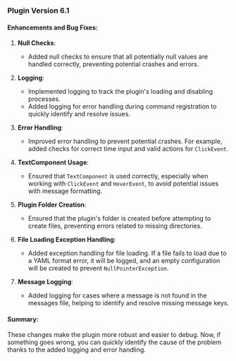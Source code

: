 
### Plugin Version 6.1

#### Enhancements and Bug Fixes:

1. **Null Checks**:
   - Added null checks to ensure that all potentially null values are handled correctly, preventing potential crashes and errors.

2. **Logging**:
   - Implemented logging to track the plugin's loading and disabling processes.
   - Added logging for error handling during command registration to quickly identify and resolve issues.

3. **Error Handling**:
   - Improved error handling to prevent potential crashes. For example, added checks for correct time input and valid actions for `ClickEvent`.

4. **TextComponent Usage**:
   - Ensured that `TextComponent` is used correctly, especially when working with `ClickEvent` and `HoverEvent`, to avoid potential issues with message formatting.

5. **Plugin Folder Creation**:
   - Ensured that the plugin's folder is created before attempting to create files, preventing errors related to missing directories.

6. **File Loading Exception Handling**:
   - Added exception handling for file loading. If a file fails to load due to a YAML format error, it will be logged, and an empty configuration will be created to prevent `NullPointerException`.

7. **Message Logging**:
   - Added logging for cases where a message is not found in the messages file, helping to identify and resolve missing message keys.

#### Summary:
These changes make the plugin more robust and easier to debug. Now, if something goes wrong, you can quickly identify the cause of the problem thanks to the added logging and error handling.
